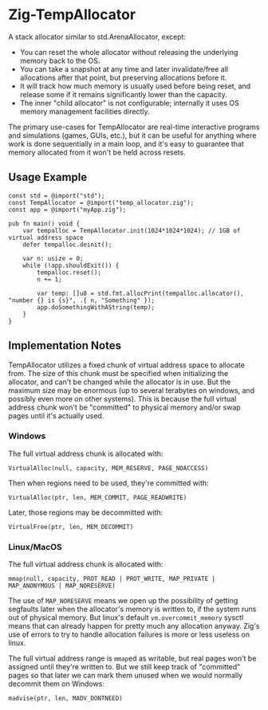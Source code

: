 # Zig-TempAllocator

A stack allocator similar to std.ArenaAllocator, except:

- You can reset the whole allocator without releasing the underlying memory back to the OS.
- You can take a snapshot at any time and later invalidate/free all allocations after that point, but preserving allocations before it.
- It will track how much memory is usually used before being reset, and release some if it remains significantly lower than the capacity.
- The inner "child allocator" is not configurable; internally it uses OS memory management facilities directly.

The primary use-cases for TempAllocator are real-time interactive programs and simulations (games, GUIs, etc.), but it can be useful for anything where work is done sequentially in a main loop, and it's easy to guarantee that memory allocated from it won't be held across resets.

## Usage Example

    const std = @import("std");
    const TempAllocator = @import("temp_allocator.zig");
    const app = @import("myApp.zig");

    pub fn main() void {
        var tempalloc = TempAllocator.init(1024*1024*1024); // 1GB of virtual address space
        defer tempalloc.deinit();

        var n: usize = 0;
        while (!app.shouldExit()) {
            tempalloc.reset();
            n += 1;

            var temp: []u8 = std.fmt.allocPrint(tempalloc.allocator(), "number {} is {s}", .{ n, "Something" });
            app.doSomethingWithAString(temp);
        }
    }

## Implementation Notes

TempAllocator utilizes a fixed chunk of virtual address space to allocate from.  The size of this chunk must be specified when initializing the allocator, and can't be changed while the allocator is in use.  But the maximum size may be enormous (up to several terabytes on windows, and possibly even more on other systems).  This is because the full virtual address chunk won't be "committed" to physical memory and/or swap pages until it's actually used.

### Windows
The full virtual address chunk is allocated with:

    VirtualAlloc(null, capacity, MEM_RESERVE, PAGE_NOACCESS)

Then when regions need to be used, they're committed with:

    VirtualAlloc(ptr, len, MEM_COMMIT, PAGE_READWRITE)

Later, those regions may be decommitted with:

    VirtualFree(ptr, len, MEM_DECOMMIT)

### Linux/MacOS
The full virtual address chunk is allocated with:

    mmap(null, capacity, PROT_READ | PROT_WRITE, MAP_PRIVATE | MAP_ANONYMOUS | MAP_NORESERVE)

The use of `MAP_NORESERVE` means we open up the possibility of getting segfaults later when the allocator's memory is written to, if the system runs out of physical memory.  But linux's default `vm.overcommit_memory` sysctl means that can already happen for pretty much any allocation anyway.  Zig's use of errors to try to handle allocation failures is more or less useless on linux.

The full virtual address range is `mmap`ed as writable, but real pages won't be assigned until they're written to.  But we still keep track of "committed" pages so that later we can mark them unused when we would normally decommit them on Windows:

    madvise(ptr, len, MADV_DONTNEED)
